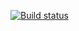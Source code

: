 [![Build status](https://ci.appveyor.com/api/projects/status/hf7gav2g3l00k5h9?svg=true)](https://ci.appveyor.com/project/Alexchb2/j5-1)
